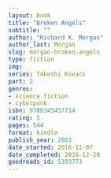 ```yaml
---
layout: book
title: "Broken Angels"
subtitle: ""
author: "Richard K. Morgan"
author_last: Morgan
slug: morgan-broken-angels
type: fiction
img: 
series: Takeshi Kovacs
part: 2
genres:
- science fiction
- cyberpunk
isbn: 9780345457714
rating: 5
pages: 544
format: kindle
publish_year: 2003
date_started: 2016-11-07
date_completed: 2016-12-29
goodreads_id: 5393773
---
```

